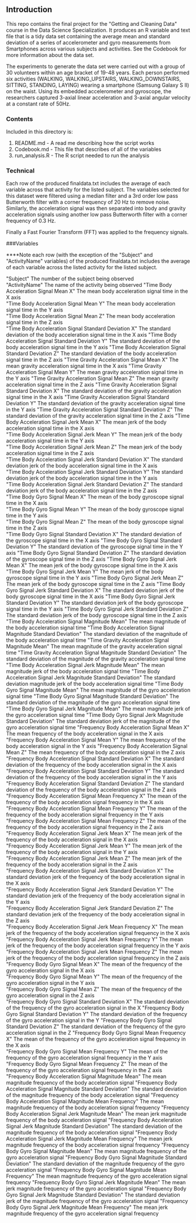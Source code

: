 ## Introduction

This repo contains the final project for the "Getting and Cleaning Data" course in the Data Science Specialization. It produces an R variable and text file that is a tidy data set containing the average mean and standard deviation of a series of accelerometer and gyro measurements from Smartphones across various subjects and activities. See the Codebook for more information about the data set.

The experiments to generate the data set were carried out with a group of 30 volunteers within an age bracket of 19-48 years. Each person performed six activities (WALKING, WALKING_UPSTAIRS, WALKING_DOWNSTAIRS, SITTING, STANDING, LAYING) wearing a smartphone (Samsung Galaxy S II) on the waist. Using its embedded accelerometer and gyroscope, the researchers captured 3-axial linear acceleration and 3-axial angular velocity at a constant rate of 50Hz. 

### Contents

Included in this directory is:

1. README.md - A read me describing how the script works 
2. Codebook.md - This file that describes of all of the variables
3. run_analysis.R - The R script needed to run the analysis

### Technical 

Each row of the produced finaldata.txt includes the average of each variable across that activity for the listed subject. The variables selected for this dataset were filtered using a median filter and a 3rd order low pass Butterworth filter with a corner frequency of 20 Hz to remove noise. Similarly, the acceleration signal was then separated into body and gravity acceleration signals using another low pass Butterworth filter with a corner frequency of 0.3 Hz.

Finally a Fast Fourier Transform (FFT) was applied to the frequency signals.

###Variables

****Note each row (with the exception of the "Subject" and "ActivityName" variables) of the produced finaldata.txt includes the average of each variable across the listed activity for the listed subject.


"Subject"															The number of the subject being observed							
"ActivityName"														The name of the activity being observed
"Time Body Acceleration Signal Mean X"								The mean body acceleration signal time in the X axis										
"Time Body Acceleration Signal Mean Y"								The mean body acceleration signal time in the Y axis		
"Time Body Acceleration Signal Mean Z"								The mean body acceleration signal time in the Z axis		
"Time Body Acceleration Signal Standard Deviation X"				The standard deviation of the body acceleration signal time in the X axis
"Time Body Acceleration Signal Standard Deviation Y"				The standard deviation of the body acceleration signal time in the Y axis
"Time Body Acceleration Signal Standard Deviation Z"				The standard deviation of the body acceleration signal time in the Z axis
"Time Gravity Acceleration Signal Mean X"							The mean gravity acceleration signal time in the X axis
"Time Gravity Acceleration Signal Mean Y"							The mean gravity acceleration signal time in the Y axis
"Time Gravity Acceleration Signal Mean Z"							The mean gravity acceleration signal time in the Z axis
"Time Gravity Acceleration Signal Standard Deviation X"				The standard deviation of the gravity acceleration signal time in the X axis
"Time Gravity Acceleration Signal Standard Deviation Y"				The standard deviation of the gravity acceleration signal time in the Y axis
"Time Gravity Acceleration Signal Standard Deviation Z"				The standard deviation of the gravity acceleration signal time in the Z axis
"Time Body Acceleration Signal Jerk Mean X"							The mean jerk of the body acceleration signal time in the X axis	
"Time Body Acceleration Signal Jerk Mean Y"							The mean jerk of the body acceleration signal time in the Y axis	
"Time Body Acceleration Signal Jerk Mean Z"							The mean jerk of the body acceleration signal time in the Z axis	
"Time Body Acceleration Signal Jerk Standard Deviation X"			The standard deviation jerk of the body acceleration signal time in the X axis	
"Time Body Acceleration Signal Jerk Standard Deviation Y"			The standard deviation jerk of the body acceleration signal time in the Y axis	
"Time Body Acceleration Signal Jerk Standard Deviation Z"			The standard deviation jerk of the body acceleration signal time in the Z axis	
"Time Body Gyro Signal Mean X"										The mean of the body gyroscope signal time in the X axis	
"Time Body Gyro Signal Mean Y"										The mean of the body gyroscope signal time in the Y axis	
"Time Body Gyro Signal Mean Z"										The mean of the body gyroscope signal time in the Z axis	
"Time Body Gyro Signal Standard Deviation X"						The standard deviation of the gyroscope signal time in the X axis
"Time Body Gyro Signal Standard Deviation Y"						The standard deviation of the gyroscope signal time in the Y axis
"Time Body Gyro Signal Standard Deviation Z"						The standard deviation of the gyroscope signal time in the Z axis
"Time Body Gyro Signal Jerk Mean X"									The mean jerk of the body gyroscope signal time in the X axis
"Time Body Gyro Signal Jerk Mean Y"									The mean jerk of the body gyroscope signal time in the Y axis
"Time Body Gyro Signal Jerk Mean Z"									The mean jerk of the body gyroscope signal time in the Z axis
"Time Body Gyro Signal Jerk Standard Deviation X"					The standard deviation jerk of the body gyroscope signal time in the X axis
"Time Body Gyro Signal Jerk Standard Deviation Y"					The standard deviation jerk of the body gyroscope signal time in the Y axis
"Time Body Gyro Signal Jerk Standard Deviation Z"					The standard deviation jerk of the body gyroscope signal time in the Z axis
"Time Body Acceleration Signal Magnitude Mean"						The mean magnitude of the body acceleration signal time
"Time Body Acceleration Signal Magnitude Standard Deviation"		The standard deviation of the magnitude of the body acceleration signal time
"Time Gravity Acceleration Signal Magnitude Mean"					The mean magnitude of the gravity acceleration signal time
"Time Gravity Acceleration Signal Magnitude Standard Deviation"		The standard deviation of the magnitude of the gravity acceleration signal time
"Time Body Acceleration Signal Jerk Magnitude Mean"					The mean magnitude jerk of the body acceleration signal time
"Time Body Acceleration Signal Jerk Magnitude Standard Deviation"	The standard deviation magnitude jerk of the body acceleration signal time
"Time Body Gyro Signal Magnitude Mean"								The mean magnitude of the gyro acceleration signal time
"Time Body Gyro Signal Magnitude Standard Deviation"				The standard deviation of the magnitude of the gyro acceleration signal time
"Time Body Gyro Signal Jerk Magnitude Mean"							The mean magnitude jerk of the gyro acceleration signal time
"Time Body Gyro Signal Jerk Magnitude Standard Deviation"			The standard deviation jerk of the magnitude of the gyro acceleration signal time
"Frequency Body Acceleration Signal Mean X"							The mean frequency of the body acceleration signal in the X axis
"Frequency Body Acceleration Signal Mean Y"							The mean frequency of the body acceleration signal in the Y axis
"Frequency Body Acceleration Signal Mean Z"							The mean frequency of the body acceleration signal in the Z axis
"Frequency Body Acceleration Signal Standard Deviation X"			The standard deviation of the frequency of the body acceleration signal in the X axis
"Frequency Body Acceleration Signal Standard Deviation Y"			The standard deviation of the frequency of the body acceleration signal in the Y axis
"Frequency Body Acceleration Signal Standard Deviation Z"			The standard deviation of the frequency of the body acceleration signal in the Z axis
"Frequency Body Acceleration Signal Mean Frequency X"				The mean of the frequency of the body acceleration signal frequency in the X axis
"Frequency Body Acceleration Signal Mean Frequency Y"				The mean of the frequency of the body acceleration signal frequency in the Y axis
"Frequency Body Acceleration Signal Mean Frequency Z"				The mean of the frequency of the body acceleration signal frequency in the Z axis
"Frequency Body Acceleration Signal Jerk Mean X"					The mean jerk of the frequency of the body acceleration signal in the X axis							
"Frequency Body Acceleration Signal Jerk Mean Y"					The mean jerk of the frequency of the body acceleration signal in the Y axis							
"Frequency Body Acceleration Signal Jerk Mean Z"					The mean jerk of the frequency of the body acceleration signal in the Z axis							
"Frequency Body Acceleration Signal Jerk Standard Deviation X"		The standard deviation jerk of the frequency of the body acceleration signal in the X axis							
"Frequency Body Acceleration Signal Jerk Standard Deviation Y"		The standard deviation jerk of the frequency of the body acceleration signal in the Y axis							
"Frequency Body Acceleration Signal Jerk Standard Deviation Z"		The standard deviation jerk of the frequency of the body acceleration signal in the Z axis							
"Frequency Body Acceleration Signal Jerk Mean Frequency X"			The mean jerk of the frequency of the body acceleration signal frequency in the X axis							
"Frequency Body Acceleration Signal Jerk Mean Frequency Y"			The mean jerk of the frequency of the body acceleration signal frequency in the Y axis							
"Frequency Body Acceleration Signal Jerk Mean Frequency Z"			The mean jerk of the frequency of the body acceleration signal frequency in the Z axis							
"Frequency Body Gyro Signal Mean X"									The mean of the frequency of the gyro acceleration signal in the X axis							
"Frequency Body Gyro Signal Mean Y"									The mean of the frequency of the gyro acceleration signal in the Y axis							
"Frequency Body Gyro Signal Mean Z"									The mean of the frequency of the gyro acceleration signal in the Z axis							
"Frequency Body Gyro Signal Standard Deviation X"					The standard deviation of the frequency of the gyro acceleration signal in the X 
"Frequency Body Gyro Signal Standard Deviation Y"					The standard deviation of the frequency of the gyro acceleration signal in the Y 
"Frequency Body Gyro Signal Standard Deviation Z"					The standard deviation of the frequency of the gyro acceleration signal in the Z 
"Frequency Body Gyro Signal Mean Frequency X"						The mean of the frequency of the gyro acceleration signal frequency in the X axis							
"Frequency Body Gyro Signal Mean Frequency Y"						The mean of the frequency of the gyro acceleration signal frequency in the Y axis							
"Frequency Body Gyro Signal Mean Frequency Z"						The mean of the frequency of the gyro acceleration signal frequency in the Z axis							
"Frequency Body Acceleration Signal Magnitude Mean"					The mean magnitude frequency of the body acceleration signal 
"Frequency Body Acceleration Signal Magnitude Standard Deviation"	The standard deviation of the magnitude frequency of the body acceleration signal
"Frequency Body Acceleration Signal Magnitude Mean Frequency"		The mean magnitude frequency of the body acceleration signal frequency
"Frequency Body Acceleration Signal Jerk Magnitude Mean"			The mean jerk magnitude frequency of the body acceleration signal 
"Frequency Body Acceleration Signal Jerk Magnitude Standard Deviation"	The standard deviation of the magnitude frequency of the body acceleration signal 
"Frequency Body Acceleration Signal Jerk Magnitude Mean Frequency"	The mean jerk magnitude frequency of the body acceleration signal frequency
"Frequency Body Gyro Signal Magnitude Mean"							The mean magnitude frequency of the gyro acceleration signal 
"Frequency Body Gyro Signal Magnitude Standard Deviation"			The standard deviation of the magnitude frequency of the gyro acceleration signal
"Frequency Body Gyro Signal Magnitude Mean Frequency"				The mean magnitude frequency of the gyro acceleration signal frequency
"Frequency Body Gyro Signal Jerk Magnitude Mean"					The mean jerk magnitude frequency of the gyro acceleration signal
"Frequency Body Gyro Signal Jerk Magnitude Standard Deviation"		The standard deviation jerk of the magnitude frequency of the gyro acceleration signal
"Frequency Body Gyro Signal Jerk Magnitude Mean Frequency"			The mean jerk magnitude frequency of the gyro acceleration signal frequency

